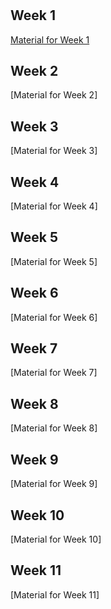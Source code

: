 # 

## Week 1
[Material for Week 1](https://github.com/vladislavcodes/Machine_Learning_By_Stanford/tree/main/Week1)

## Week 2
[Material for Week 2]

## Week 3
[Material for Week 3]

## Week 4
[Material for Week 4]

## Week 5
[Material for Week 5]

## Week 6
[Material for Week 6]

## Week 7
[Material for Week 7]

## Week 8
[Material for Week 8]

## Week 9
[Material for Week 9]

## Week 10
[Material for Week 10]

## Week 11
[Material for Week 11]
